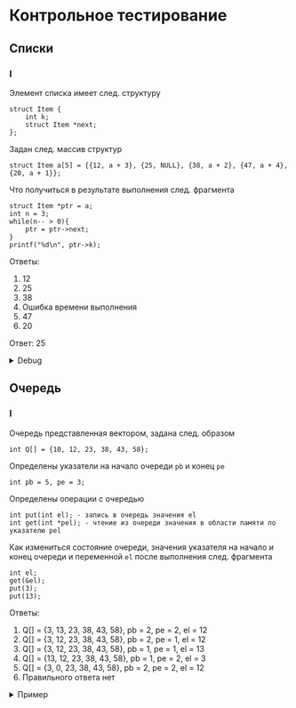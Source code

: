 


# Контрольное тестирование

## Списки

### I

Элемент списка имеет след. структуру

```
struct Item {
    int k;
    struct Item *next;
};
```

Задан след. массив структур

```
struct Item a[5] = {{12, a + 3}, {25, NULL}, {38, a + 2}, {47, a + 4}, {20, a + 1}};
```

Что получиться в результате выполнения след. фрагмента

```
struct Item *ptr = a;
int n = 3;
while(n-- > 0){
    ptr = ptr->next;
}
printf("%d\n", ptr->k);
```

Ответы:
1. 12
2. 25
3. 38
4. Ошибка времени выполнения
5. 47
6. 20

Ответ: 25

<details>
    <summary>
        Debug
    </summary>
<pre><code class="language-html">
struct Item {
    int k;
    struct Item *next;
};
int main(){
    struct Item a[5] = {
        {12, a + 3},
        {25, NULL},
        {38, a + 2},
        {47, a + 4},
        {20, a + 1}
    };
    struct Item *ptr = a;
    int n = 3;
    while ( n-- > 0 ){
        printf("%d; ", n);
        ptr = ptr->next;
    }
    printf("%d\n", ptr->k);
    return 0;
}
...
2; 1; 0; 25
...
</code></pre>
</details>

## Очередь

### I

Очередь представленная вектором, задана след. образом

```
int Q[] = {10, 12, 23, 38, 43, 58};
```

Определены указатели на начало очереди `pb` и конец `pe`
```
int pb = 5, pe = 3;
```

Определены операции с очередью

```
int put(int el); - запись в очередь значения el
int get(int *pel); - чтение из очереди значения в области памяти по указателю pel
```

Как измениться состояние очереди, значения указателя на начало и конец очереди и переменной `el` после выполнения след. фрагмента

```
int el;
get(&el);
put(3);
put(13);
```

Ответы:

1. Q[] = {3, 13, 23, 38, 43, 58}, pb = 2, pe = 2, el = 12
2. Q[] = {3, 12, 23, 38, 43, 58}, pb = 2, pe = 1, el = 12
3. Q[] = {3, 12, 23, 38, 43, 58}, pb = 1, pe = 1, el = 13
4. Q[] = {13, 12, 23, 38, 43, 58}, pb = 1, pe = 2, el = 3
5. Q[] = {3, 0, 23, 38, 43, 58}, pb = 2, pe = 2, el = 12
6. Правильного ответа нет

<details>
    <summary>
        Пример
    </summary>
    <pre><code class="language-html">
sda
    </code></pre>
</details>